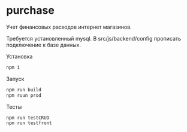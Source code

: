 # purchase
Учет финансовых расходов интернет магазинов.

Требуется установленный mysql. В src/js/backend/config прописать подключение к базе данных.

Установка
```bash
npm i 
```

Запуск
```bash
npm run build
npm ruun prod
```

Тесты
```bash
npm run testCRUD
npm run testfront
```

